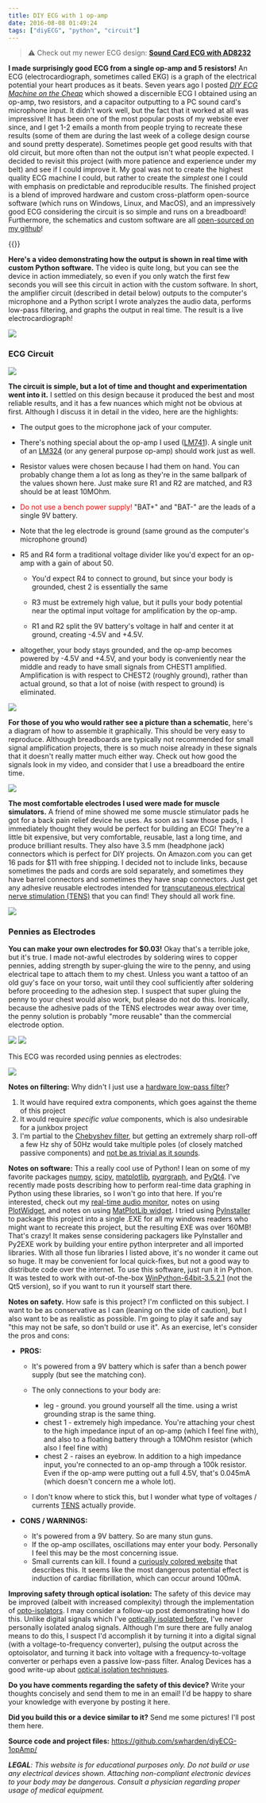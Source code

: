 ```yaml
---
title: DIY ECG with 1 op-amp
date: 2016-08-08 01:49:24
tags: ["diyECG", "python", "circuit"]
---
```


> ⚠️ Check out my newer ECG design: [**Sound Card ECG with AD8232**](https://swharden.com/blog/2019-03-15-sound-card-ecg-with-ad8232/)

__I made surprisingly good ECG from a single op-amp and 5 resistors!__ An ECG (electrocardiograph, sometimes called EKG) is a graph of the electrical potential your heart produces as it beats. Seven years ago I posted _[DIY ECG Machine on the Cheap](https://www.swharden.com/wp/2009-08-14-diy-ecg-machine-on-the-cheap/)_ which showed a discernible ECG I obtained using an op-amp, two resistors, and a capacitor outputting to a PC sound card's microphone input. It didn't work well, but the fact that it worked at all was impressive! It has been one of the most popular posts of my website ever since, and I get 1-2 emails a month from people trying to recreate these results (some of them are during the last week of a college design course and sound pretty desperate). Sometimes people get good results with that old circuit, but more often than not the output isn't what people expected. I decided to revisit this project (with more patience and experience under my belt) and see if I could improve it. My goal was not to create the highest quality ECG machine I could, but rather to create the _simplest_ one I could with emphasis on predictable and reproducible results. The finished project is a blend of improved hardware and custom cross-platform open-source software (which runs on Windows, Linux, and MacOS), and an impressively good ECG considering the circuit is so simple and runs on a breadboard! Furthermore, the schematics and custom software are all [open-sourced on my github](https://github.com/swharden/diyECG-1opAmp/)!

{{<youtube AfirWls9Sys>}}

__Here's a video demonstrating how the output is shown in real time with custom Python software.__ The video is quite long, but you can see the device in action immediately, so even if you only watch the first few seconds you will see this circuit in action with the custom software. In short, the amplifier circuit (described in detail below) outputs to the computer's microphone and a Python script I wrote analyzes the audio data, performs low-pass filtering, and graphs the output in real time. The result is a live electrocardiograph!

<div class="text-center">

![](https://swharden.com/static/2016/08/08/ECG_1470609065.png)

</div>

### ECG Circuit

<div class="text-center">

![](https://swharden.com/static/2016/08/08/circuit.jpg)

</div>

__The circuit is simple, but a lot of time and thought and experimentation went into it.__ I settled on this design because it produced the best and most reliable results, and it has a few nuances which might not be obvious at first. Although I discuss it in detail in the video, here are the highlights:

*   The output goes to the microphone jack of your computer.
*   There's nothing special about the op-amp I used ([LM741](http://www.ti.com/lit/ds/symlink/lm741.pdf)). A single unit of an [LM324](http://www.ti.com.cn/cn/lit/ds/symlink/lm2902-n.pdf) (or any general purpose op-amp) should work just as well.
*   Resistor values were chosen because I had them on hand. You can probably change them a lot as long as they're in the same ballpark of the values shown here. Just make sure R1 and R2 are matched, and R3 should be at least 10MOhm.
*   <span style="color: #ff0000;">Do not use a bench power supply!</span> "BAT+" and "BAT-" are the leads of a single 9V battery.
*   Note that the leg electrode is ground (same ground as the computer's microphone ground)
*   R5 and R4 form a traditional voltage divider like you'd expect for an op-amp with a gain of about 50.

    *   You'd expect R4 to connect to ground, but since your body is grounded, chest 2 is essentially the same

    *   R3 must be extremely high value, but it pulls your body potential near the optimal input voltage for amplification by the op-amp.

    *   R1 and R2 split the 9V battery's voltage in half and center it at ground, creating -4.5V and +4.5V.

*   altogether, your body stays grounded, and the op-amp becomes powered by -4.5V and +4.5V, and your body is conveniently near the middle and ready to have small signals from CHEST1 amplified. Amplification is with respect to CHEST2 (roughly ground), rather than actual ground, so that a lot of noise (with respect to ground) is eliminated.

<div class="text-center img-border">

![](https://swharden.com/static/2016/08/08/IMG_7574.jpg)

</div>

__For those of you who would rather see a picture than a schematic__, here's a diagram of how to assemble it graphically. This should be very easy to reproduce. Although breadboards are typically not recommended for small signal amplification projects, there is so much noise already in these signals that it doesn't really matter much either way. Check out how good the signals look in my video, and consider that I use a breadboard the entire time.

<div class="text-center">

![](https://swharden.com/static/2016/08/08/design.jpg)

</div>

__The most comfortable electrodes I used were made for muscle simulators.__ A friend of mine showed me some muscle stimulator pads he got for a back pain relief device he uses. As soon as I saw those pads, I immediately thought they would be perfect for building an ECG! They're a little bit expensive, but very comfortable, reusable, last a long time, and produce brilliant results. They also have 3.5 mm (headphone jack) connectors which is perfect for DIY projects. On Amazon.com you can get 16 pads for $11 with free shipping. I decided not to include links, because sometimes the pads and cords are sold separately, and sometimes they have barrel connectors and sometimes they have snap connectors. Just get any adhesive reusable electrodes intended for [transcutaneous electrical nerve stimulation (TENS)](https://en.wikipedia.org/wiki/Transcutaneous_electrical_nerve_stimulation) that you can find! They should all work fine.

<div class="text-center img-border">

![](https://swharden.com/static/2016/08/08/IMG_7576.jpg)

</div>

### Pennies as Electrodes

__You can make your own electrodes for $0.03!__ Okay that's a terrible joke, but it's true. I made not-awful electrodes by soldering wires to copper pennies, adding strength by super-gluing the wire to the penny, and using electrical tape to attach them to my chest. Unless you want a tattoo of an old guy's face on your torso, wait until they cool sufficiently after soldering before proceeding to the adhesion step. I suspect that super gluing the penny to your chest would also work, but please do not do this. Ironically, because the adhesive pads of the TENS electrodes wear away over time, the penny solution is probably "more reusable" than the commercial electrode option.

<div class="text-center img-border">

![](https://swharden.com/static/2016/08/08/IMG_7527.jpg)
![](https://swharden.com/static/2016/08/08/IMG_7570-1.jpg)

</div>

This ECG was recorded using pennies as electrodes:

<div class="text-center">

![](https://swharden.com/static/2016/08/08/ECG_1470611901.png)

</div>

__Notes on filtering:__ Why didn't I just use a [hardware low-pass filter](https://en.wikipedia.org/wiki/Low-pass_filter)?

1.   It would have required extra components, which goes against the theme of this project
2.   It would require _specific value_ components, which is also undesirable for a junkbox project
3.   I'm partial to the [Chebyshev filter](https://en.wikipedia.org/wiki/Chebyshev_filter), but getting an extremely sharp roll-off a few Hz shy of 50Hz would take multiple poles (of closely matched passive components) and [not be as trivial as it sounds](http://www.analog.com/library/analogDialogue/archives/43-09/EDCh%208%20filter.pdf?doc=ADA4661-2.pdf).

__Notes on software:__ This a really cool use of Python! I lean on some of my favorite packages [numpy](http://www.numpy.org/), [scipy](https://www.scipy.org/), [matplotlib](http://matplotlib.org/), [pyqrgraph](http://www.pyqtgraph.org/), and [PyQt4](https://wiki.python.org/moin/PyQt4). I've recently made posts describing how to perform real-time data graphing in Python using these libraries, so I won't go into that here. If you're interested, check out my [real-time audio monitor](https://www.swharden.com/wp/2016-07-31-real-time-audio-monitor-with-pyqt/), notes on using [PlotWidget](https://www.swharden.com/wp/2016-07-31-live-data-in-pyqt4-with-plotwidget/), and notes on using [MatPlotLib widget](https://www.swharden.com/wp/2016-07-30-live-data-in-pyqt4-with-matplotlibwidget/). I tried using [PyInstaller](http://www.pyinstaller.org/) to package this project into a single .EXE for all my windows readers who might want to recreate this project, but the resulting EXE was over 160MB! That's crazy! It makes sense considering packagers like PyInstaller and Py2EXE work by building your entire python interpreter and all imported libraries. With all those fun libraries I listed above, it's no wonder it came out so huge. It may be convenient for local quick-fixes, but not a good way to distribute code over the internet. To use this software, just run it in Python. It was tested to work with out-of-the-box [WinPython-64bit-3.5.2.1](https://sourceforge.net/projects/winpython/files/) (not the Qt5 version), so if you want to run it yourself start there.

__Notes on safety.__ How safe is this project? I'm conflicted on this subject. I want to be as conservative as I can (leaning on the side of caution), but I also want to be as realistic as possible. I'm going to play it safe and say "this may not be safe, so don't build or use it". As an exercise, let's consider the pros and cons:

*   __PROS:__

    *   It's powered from a 9V battery which is safer than a bench power supply (but see the matching con).
    *   The only connections to your body are:

        *   leg - ground. you ground yourself all the time. using a wrist grounding strap is the same thing.
        *   chest 1 - extremely high impedance. You're attaching your chest to the high impedance input of an op-amp (which I feel fine with), and also to a floating battery through a 10MOhm resistor (which also I feel fine with)
        *   chest 2 - raises an eyebrow. In addition to a high impedance input, you're connected to an op-amp through a 100k resistor. Even if the op-amp were putting out a full 4.5V, that's 0.045mA (which doesn't concern me a whole lot).

    *   I don't know where to stick this, but I wonder what type of voltages / currents [TENS](https://en.wikipedia.org/wiki/Transcutaneous_electrical_nerve_stimulation) actually provide.

*   __CONS / WARNINGS:__

    *   It's powered from a 9V battery. So are many stun guns.
    *   If the op-amp oscillates, oscillations may enter your body. Personally I feel this may be the most concerning issue.
    *   Small currents can kill. I found a [curiously colored website](https://www.physics.ohio-state.edu/~p616/safety/fatal_current.html) that describes this. It seems like the most dangerous potential effect is induction of cardiac fibrillation, which can occur around 100mA.

__Improving safety through optical isolation:__ The safety of this device may be improved (albeit with increased complexity) through the implementation of [opto-isolators](https://en.wikipedia.org/wiki/Opto-isolator). I may consider a follow-up post demonstrating how I do this. Unlike digital signals which I've [optically isolated before](https://www.swharden.com/wp/2016-07-28-opto-isolated-laser-controller-build/), I've never personally isolated analog signals. Although I'm sure there are fully analog means to do this, I suspect I'd accomplish it by turning it into a digital signal (with a voltage-to-frequency converter), pulsing the output across the optoisolator, and turning it back into voltage with a frequency-to-voltage converter or perhaps even a passive low-pass filter. Analog Devices has a good write-up about [optical isolation techniques](http://www.analog.com/media/en/training-seminars/tutorials/MT-071.pdf).

__Do you have comments regarding the safety of this device?__ Write your thoughts concisely and send them to me in an email! I'd be happy to share your knowledge with everyone by posting it here.

__Did you build this or a device similar to it?__ Send me some pictures! I'll post them here.

__Source code and project files:__ <https://github.com/swharden/diyECG-1opAmp/>

___LEGAL__: This website is for educational purposes only. Do not build or use any electrical devices shown. Attaching non-compliant electronic devices to your body may be dangerous. Consult a physician regarding proper usage of medical equipment._
